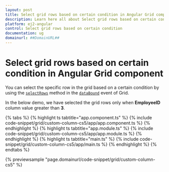 ```yaml
---
layout: post
title: Select grid rows based on certain condition in Angular Grid component | Syncfusion
description: Learn here all about Select grid rows based on certain condition in Syncfusion Angular Grid component of Syncfusion Essential JS 2 and more.
platform: ej2-angular
control: Select grid rows based on certain condition 
documentation: ug
domainurl: ##DomainURL##
---
```


# Select grid rows based on certain condition in Angular Grid component

You can select the specific row in the grid based on a certain condition by using the [`selectRows`](https://ej2.syncfusion.com/angular/documentation/api/grid/#selectrows) method in the [`dataBound`](https://ej2.syncfusion.com/angular/documentation/api/grid/#databound) event of Grid.

In the below demo, we have selected the grid rows only when **EmployeeID** column value greater than **3**.

{% tabs %}
{% highlight ts tabtitle="app.component.ts" %}
{% include code-snippet/grid/custom-column-cs5/app/app.component.ts %}
{% endhighlight %}
{% highlight ts tabtitle="app.module.ts" %}
{% include code-snippet/grid/custom-column-cs5/app/app.module.ts %}
{% endhighlight %}
{% highlight ts tabtitle="main.ts" %}
{% include code-snippet/grid/custom-column-cs5/app/main.ts %}
{% endhighlight %}
{% endtabs %}
  
{% previewsample "page.domainurl/code-snippet/grid/custom-column-cs5" %}
